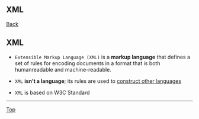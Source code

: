 ## XML

[Back](./index.md)

## XML

- `Extensible Markup Language (XML)` is a **markup language** that defines a set of rules for encoding documents in a format that is both humanreadable and machine-readable.

- `XML` **isn’t a language**; its rules are used to <u>construct other languages</u>
- `XML` is based on W3C Standard

---

[Top](#xml-and-java-script)

